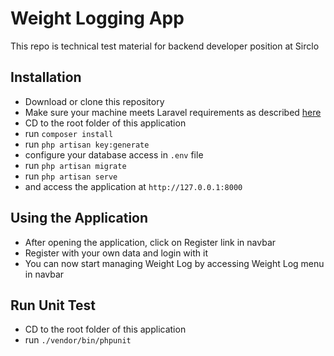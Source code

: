 # Weight Logging App

This repo is technical test material for backend developer position at Sirclo


## Installation

* Download or clone this repository
* Make sure your machine meets Laravel requirements as described [here](https://laravel.com/docs/5.6/installation#server-requirements)
* CD to the root folder of this application
* run `composer install`
* run `php artisan key:generate`
* configure your database access in `.env` file
* run `php artisan migrate`
* run `php artisan serve`
* and access the application at `http://127.0.0.1:8000`


## Using the Application

* After opening the application, click on Register link in navbar
* Register with your own data and login with it
* You can now start managing Weight Log by accessing Weight Log menu in navbar


## Run Unit Test

* CD to the root folder of this application
* run `./vendor/bin/phpunit`